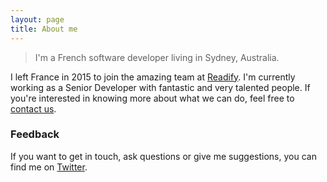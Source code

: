 ```yaml
---
layout: page
title: About me
---
```


> I'm a French software developer living in Sydney, Australia.

I left France in 2015 to join the amazing team at [Readify](https://readify.net). I'm currently working as a Senior Developer with fantastic and very talented people. If you're interested in knowing more about what we can do, feel free to [contact us](https://readify.net/contact-us/).

### Feedback

If you want to get in touch, ask questions or give me suggestions, you can find me on [Twitter](https://www.twitter.com/mderriey).
